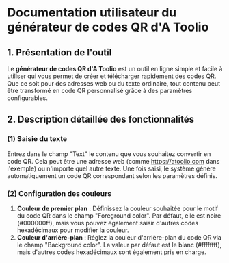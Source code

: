 # Documentation utilisateur du générateur de codes QR d'A Toolio

## 1. Présentation de l'outil

Le **générateur de codes QR d'A Toolio** est un outil en ligne simple et facile à utiliser qui vous permet de créer et télécharger rapidement des codes QR. Que ce soit pour des adresses web ou du texte ordinaire, tout contenu peut être transformé en code QR personnalisé grâce à des paramètres configurables.

## 2. Description détaillée des fonctionnalités

### (1) Saisie du texte

Entrez dans le champ "Text" le contenu que vous souhaitez convertir en code QR. Cela peut être une adresse web (comme <https://atoolio.com> dans l'exemple) ou n'importe quel autre texte. Une fois saisi, le système génère automatiquement un code QR correspondant selon les paramètres définis.

### (2) Configuration des couleurs

1. **Couleur de premier plan** : Définissez la couleur souhaitée pour le motif du code QR dans le champ "Foreground color". Par défaut, elle est noire (#000000ff), mais vous pouvez également saisir d'autres codes hexadécimaux pour modifier la couleur.
2. **Couleur d'arrière-plan** : Réglez la couleur d'arrière-plan du code QR via le champ "Background color". La valeur par défaut est le blanc (#ffffffff), mais d'autres codes hexadécimaux sont également pris en charge.